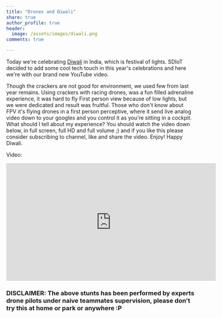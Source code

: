 ```yaml
---
title: "Drones and Diwali"
share: true
author_profile: true
header:
  image: /assets/images/diwali.png
comments: true  

---
```


Today we're celebrating [Diwali](https://en.wikipedia.org/wiki/Diwali) in India, which is festival of lights. SDIoT decided to add some cool tech touch in this year's celebrations and here we're with our brand new YouTube video.

Though the crackers are not good for environment, we used few from last year remains. Using crackers with racing drones, was a fun filled adrenaline experience, it was hard to fly First person view because of low lights, but we were dedicated and result was fruitful. Those who don't know about FPV it's flying drones in a first person perceptive, where it send live analog video down to your googles and you control it as you're sitting in a cockpit. What should I tell about my experience? You should watch the video down below, in full screen, full HD and full volume ;) and if you like this please consider subscribing to channel, like and share the video. Enjoy! Happy Diwali.

Video:
<iframe width="560" height="315" src="https://www.youtube.com/embed/ekfzNwMgi7E" frameborder="0" allowfullscreen></iframe>

### DISCLAIMER: The above stunts has been performed by experts drone pilots under naive teammates supervision, please don't try this at home or park or anywhere :P
